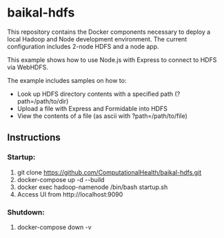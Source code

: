 baikal-hdfs
=============
This repository contains the Docker components necessary to deploy a local Hadoop and Node development environment. The current configuration includes 2-node HDFS and a node app.

This example shows how to use Node.js with Express to connect to HDFS via WebHDFS. 

The example includes samples on how to:
 - Look up HDFS directory contents with a specified path (?path=/path/to/dir)
 - Upload a file with Express and Formidable into HDFS
 - View the contents of a file (as ascii with ?path=/path/to/file)


Instructions
------------

### Startup:

1. git clone https://github.com/ComputationalHealth/baikal-hdfs.git
2. docker-compose up -d --build
3. docker exec hadoop-namenode /bin/bash startup.sh
4. Access UI from http://localhost:9090

### Shutdown:
1. docker-compose down -v


